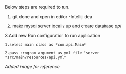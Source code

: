  Below steps are required to run.
 
 1. git clone and open in editor -Intellij Idea
 
 2. make mysql server locally up and create database *api*
 
 3.Add new Run configuration to run application
 
    1.select main class as *com.api.Main* 
    
    2.pass program argument as yml file "server *src/main/resources/api.yml*
  
  *Added image for reference*
 